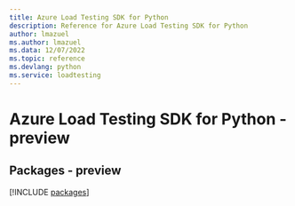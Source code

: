 ```yaml
---
title: Azure Load Testing SDK for Python
description: Reference for Azure Load Testing SDK for Python
author: lmazuel
ms.author: lmazuel
ms.data: 12/07/2022
ms.topic: reference
ms.devlang: python
ms.service: loadtesting
---
```

# Azure Load Testing SDK for Python - preview
## Packages - preview
[!INCLUDE [packages](load-testing-index.md)]